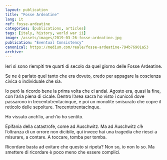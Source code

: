 ```yaml
---
layout: publication
title: "Fosse Ardeatine"
lang: it
ref: fosse-ardeatine
categories: [publications, articles]
tags: [italy, history, world war ii]
image: /assets/images/2019-03-26-fosse-ardeatine.jpg
publication: "Eventual Consistency"
canonical: https://medium.com/reale/fosse-ardeatine-794b76901a53
archive:
---
```


Ieri si sono riempiti tre quarti di secolo da quel giorno delle Fosse Ardeatine.

Se ne è parlato quel tanto che era dovuto, credo per appagare la coscienza civica o individuale che sia.

Io però la ricordo bene la prima volta che ci andai. Agosto era, quasi la fine, con l’aria piena di cicale. Dentro l’area sacra ho visto i cunicoli dove passarono in trecentotrentacinque, e poi un monolite smisurato che copre il reticolo delle sepolture. Trecentotrentacinque.

Ho vissuto anch’io, anch’io ho sentito.

Epifania della catastrofe, come ad Auschwitz. Ma ad Auschwitz c’è l’oltranza di un orrore non dicibile, qui invece hai una tragedia che riesci a misurare, a contare. A toccare, tomba per tomba.

Ricordare basta ad evitare che questo si ripeta? Non so, io non lo so. Ma smettere di ricordare è poco meno che essere complici.
